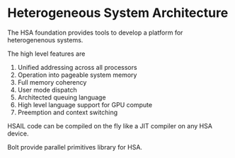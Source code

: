 # Heterogeneous System Architecture

The HSA foundation provides tools to develop a platform for heterogenenous systems.

The high level features are
1. Unified addressing across all processors
2. Operation into pageable system memory
3. Full memory coherency
4. User mode dispatch
5. Architected queuing language
6. High level language support for GPU compute
7. Preemption and context switching

HSAIL code can be compiled on the fly like a JIT compiler on any HSA device.

Bolt provide parallel primitives library for HSA.